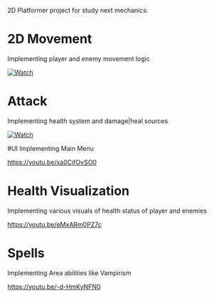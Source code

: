 2D Platformer project for study next mechanics:

# 2D Movement
Implementing player and enemy movement logic

[![Watch](https://img.youtube.com/watch?v=8jfa7ID5XtM.maxresdefault.jpg)](https://youtu.be/8jfa7ID5XtM?si=lLdQH3jm4up4Wjim)

# Attack
Implementing health system and damage|heal sources

[![Watch](https://img.youtu.be/-o8IhVAvE2k.maxresdefault.jpg)](https://youtu.be/-o8IhVAvE2k)

#UI
Implementing Main Menu

https://youtu.be/xa0CifOvSO0

# Health Visualization
Implementing various visuals of health status of player and enemies

https://youtu.be/eMxARm0PZ7c

# Spells
Implementing Area abilities like Vampirism

https://youtu.be/-d-HmKyNFN0
